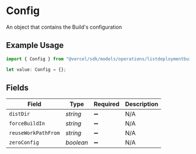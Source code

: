 # Config

An object that contains the Build's configuration

## Example Usage

```typescript
import { Config } from "@vercel/sdk/models/operations/listdeploymentbuilds.js";

let value: Config = {};
```

## Fields

| Field               | Type                | Required            | Description         |
| ------------------- | ------------------- | ------------------- | ------------------- |
| `distDir`           | *string*            | :heavy_minus_sign:  | N/A                 |
| `forceBuildIn`      | *string*            | :heavy_minus_sign:  | N/A                 |
| `reuseWorkPathFrom` | *string*            | :heavy_minus_sign:  | N/A                 |
| `zeroConfig`        | *boolean*           | :heavy_minus_sign:  | N/A                 |